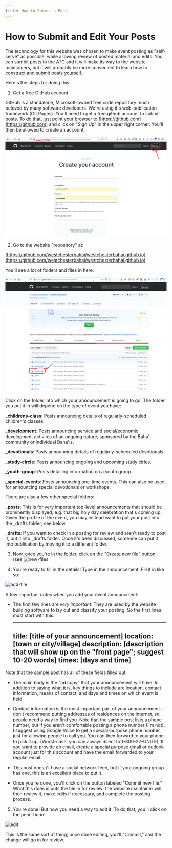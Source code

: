 ```yaml
---
title: How to Submit a Post
---
```


# How to Submit and Edit Your Posts

The technology for this website was chosen to make event posting as "self-serve" as
possible, while allowing review of posted material and edits. You can sumbit posts
to the ATC and it will make its way to the website maintainers, but it will probably
be more convenient to learn how to construct and submit posts yourself.

Here's the steps for doing this.

1. Get a free GitHub account

GitHub is a standalone, Microsoft-owned free code repository much beloved by
many software developers. We're using it's web-publication framework (Git Pages).
You'll need to get a free github account to submit posts. To do that, just point
your browser to [https://github.com](https://github.com) and click on "Sign Up" in
the upper right corner. You'll then be allowed to create an account:

![account-request](images/1-sign-up.png)

2. Go to the website "repository" at:

[https://github.com/westchesterbahai/westchesterbahai.github.io](https://github.com/westchesterbahai/westchesterbahai.github.io)

You'll see a lot of folders and files in here: 

![top-level-view](images/2-top-level.png)

Click on the folder into which your announcement is going to go. The folder you put
it in will depend on the type of event you have:

**_childrens-class**: Posts announcing details of regularly-scheduled children's classes.

**_development**: Posts announcing service and social/economic development activites
of an ongoing nature, sponsored by the Baha'i community or individual Baha'is.

**_devotionals**: Posts announcing details of regularly-scheduled devotionals.

**_study-circle**: Posts announcing ongoing and upcoming study cirles.

**_youth-group**: Posts detailing information on a youth group.

**_special-events**: Posts announcing one-time events. This can also be used
for announcing special devotionals or workshops.

There are also a few other special folders:

**_posts**: This is for very important top-level announcements that should be
prominently displayed; e.g. that big holy day celebration that's coming up. Given
the profile of the event, you may instead want to put your post into the _drafts folder;
see below.

**_drafts**: If you want to check in a posting for review and aren't ready to post
it, put it into _drafts folder. Once it's been discussed, someone can put it into
publication by moving it to a different folder.

3. Now, once you're in the folder, click on the "Create new file" button:
(see ![new-files](3-create-file.png)

4. You're ready to fill in the details! Type in the announcement. Fill it in
like so:

![add-file](4-add-event.png)

A few important notes when you add your event announcment:

* The first few lines are *very important*. They are used by the website building
software to lay out and classify your posting. So the first lines must start with this:

    ---
    title: [title of your announcement]
    location: [town or city/village]
    description: [description that will show up on the "front page"; suggest 10-20 words]
    times: [days and time]
    ---

Note that the sample post has all of these fields filled out.

* The main body is the "ad copy" that your announcement will have. In addition to saying
what it is, key things to include are location, contact information, means of contact, and
days and times on which event is held.

* Contact information is the most important part of your announcement. I don't recommend
putting addresses of residences on the internet, so people need a way to find you.
Note that the sample post lists a phone number, but if you aren't comfortable posting
a phone number (I'm not), I suggest using Google Voice to get a special-purpose phone
number just for allowing people to call you. You can then forward to your phone to pick
it up. (Worst-case, you can always direct to 1-800-22-UNITE). If you want to provide an
email, create a special
purpose gmail or outlook account just for this account and have the email forwarded to
your regular email.

* This post doesn't have a social network feed, but if your ongoing group has one, this is
an excellent place to put it.

* Once you're done, you'll click on the button labeled "Commit new file." What this does
is puts the file in for review: the website maintainer will then review it, make edits if
necessary, and complete the posting process.

5. You're done! But now you need a way to edit it. To do that, you'll click on the pencil
icon:

![edit](5-edit-event.png)

This is the same sort of thing; once done editing, you'll "Commit," and the change will go
in for review.



